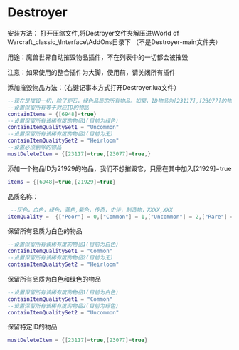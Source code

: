 # Destroyer
安装方法：
打开压缩文件,将Destroyer文件夹解压进\World of Warcraft\_classic_\Interface\AddOns目录下
（不是Destroyer-main文件夹）

用途：魔兽世界自动摧毁物品插件，不在列表中的一切都会被摧毁

注意：如果使用的整合插件为大脚，使用前，请关闭所有插件

添加摧毁物品方法：（右键记事本方式打开Destroyer.lua文件）
``` lua
--现在是摧毁一切，除了炉石，绿色品质的所有物品。如果，ID物品为[23117],[23077]的物品也不会被删除
--设置保留所有等于对应ID的物品
containItems = {[6948]=true}
--设置保留所有该稀有度的物品1(目前为绿色)
containItemQualitySet1 = "Uncommon"
--设置保留所有该稀有度的物品2(目前为无)
containItemQualitySet2 = "Heirloom"
--设置必须删除的物品
mustDeleteItem = {[23117]=true,[23077]=true,}
```
添加一个物品ID为21929的物品，我们不想摧毁它，只需在其中加入[21929]=true
``` lua
items = {[6948]=true,[21929]=true}
``` 

品质名称：
``` lua
 --灰色，白色，绿色，蓝色,紫色，传奇，史诗，制造物，XXXX,XXX
itemQuality =  {["Poor"] = 0,["Common"] = 1,["Uncommon"] = 2,["Rare"] = 3,["Epic"] = 4,["Legendary"] = 5,["Artifact"] = 6,["Heirloom"] = 7,["WoWToken"] = 8}

``` 


保留所有品质为白色的物品
``` lua
--设置保留所有该稀有度的物品1(目前为白色)
containItemQualitySet1 = "Common"
--设置保留所有该稀有度的物品2(目前为无)
containItemQualitySet2 = "Heirloom"
``` 

保留所有品质为白色和绿色的物品
``` lua
--设置保留所有该稀有度的物品1(目前为白色)
containItemQualitySet1 = "Common"
--设置保留所有该稀有度的物品2(目前为绿色)
containItemQualitySet2 = "Uncommon"
``` 

保留特定ID的物品
``` lua
mustDeleteItem = {[23117]=true,[23077]=true}
``` 
